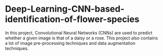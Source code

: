 # Deep-Learning-CNN-based-identification-of-flower-species
In this project, Convolutional Neural Networks (CNNs) are used to predict whether a given image is that of a daisy or a rose. This project also contains a lot of image pre-processing techniques and data augmentation techniques.
